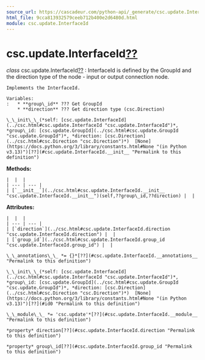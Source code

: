 ```yaml
---
source_url: https://cascadeur.com/python-api/_generate/csc.update.InterfaceId.html
html_file: 9cca813932579ceeb712b400e2d6480d.html
module: csc.update.InterfaceId
---
```


# csc.update.InterfaceId[??](#csc-update-interfaceid "Permalink to this heading")

*class* csc.update.InterfaceId[??](#csc.update.InterfaceId "Permalink to this definition")
:   InterfaceId is defined by the GroupId and the direction type of the node - input or output connection node.

    Implements the InterfaceId.

    Variables:
    :   * **group\_id** ??? Get GroupId
        * **direction** ??? Get direction type (csc.Direction)

    \_\_init\_\_(*self: [csc.update.InterfaceId](../csc.html#csc.update.InterfaceId "csc.update.InterfaceId")*, *group\_id: [csc.update.GroupId](../csc.html#csc.update.GroupId "csc.update.GroupId")*, *direction: [csc.Direction](../csc.html#csc.Direction "csc.Direction")*)  [None](https://docs.python.org/3/library/constants.html#None "(in Python v3.13)")[??](#csc.update.InterfaceId.__init__ "Permalink to this definition")

    
**Methods:**

    |  |  |
    | --- | --- |
    | [`__init__`](../csc.html#csc.update.InterfaceId.__init__ "csc.update.InterfaceId.__init__")(self,??group\_id,??direction) |  |

    
**Attributes:**

    |  |  |
    | --- | --- |
    | [`direction`](../csc.html#csc.update.InterfaceId.direction "csc.update.InterfaceId.direction") |  |
    | [`group_id`](../csc.html#csc.update.InterfaceId.group_id "csc.update.InterfaceId.group_id") |  |

    \_\_annotations\_\_ *= {}*[??](#csc.update.InterfaceId.__annotations__ "Permalink to this definition")

    \_\_init\_\_(*self: [csc.update.InterfaceId](../csc.html#csc.update.InterfaceId "csc.update.InterfaceId")*, *group\_id: [csc.update.GroupId](../csc.html#csc.update.GroupId "csc.update.GroupId")*, *direction: [csc.Direction](../csc.html#csc.Direction "csc.Direction")*)  [None](https://docs.python.org/3/library/constants.html#None "(in Python v3.13)")[??](#id0 "Permalink to this definition")

    \_\_module\_\_ *= 'csc.update'*[??](#csc.update.InterfaceId.__module__ "Permalink to this definition")

    *property* direction[??](#csc.update.InterfaceId.direction "Permalink to this definition")

    *property* group\_id[??](#csc.update.InterfaceId.group_id "Permalink to this definition")